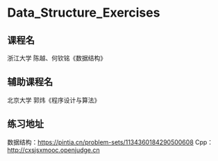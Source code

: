 # Data_Structure_Exercises

## 课程名
浙江大学 陈越、何钦铭《数据结构》

## 辅助课程名
北京大学 郭炜《程序设计与算法》

## 练习地址
数据结构：https://pintia.cn/problem-sets/1134360184290500608
Cpp：http://cxsjsxmooc.openjudge.cn